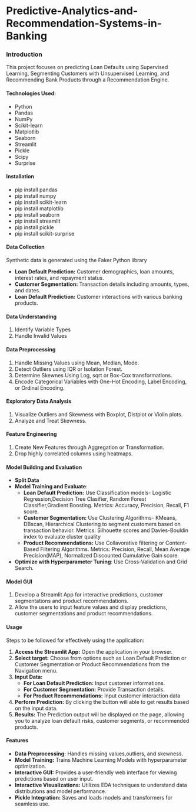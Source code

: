 # Predictive-Analytics-and-Recommendation-Systems-in-Banking
### **Introduction**
  This project focuses on predicting Loan Defaults using Supervised Learning, Segmenting Customers with Unsupervised Learning, and Recommending Bank Products through a Recommendation Engine.
#### Technologies Used:
* Python
* Pandas
* NumPy
* Scikit-learn
* Matplotlib
* Seaborn
* Streamlit
* Pickle
* Scipy
* Surprise
#### Installation
* pip install pandas
* pip install numpy
* pip install scikit-learn
* pip install matplotlib
* pip install seaborn
* pip install streamlit
* pip install pickle
* pip install scikit-surprise
#### Data Collection
  Synthetic data is generated using the Faker Python library
  - **Loan Default Prediction:** Customer demographics, loan amounts, interest rates, and repayment status.
  - **Customer Segmentation:** Transaction details including amounts, types, and dates.
  - **Loan Default Prediction:** Customer interactions with various banking products.
#### Data Understanding
1. Identify Variable Types
2. Handle Invalid Values
#### Data Preprocessing
1. Handle Missing Values using Mean, Median, Mode.
2. Detect Outliers using IQR or Isolation Forest.
3. Determine Skewnes Using Log, sqrt or Box-Cox transformations.
4. Encode Categorical Variables with One-Hot Encoding, Label Encoding, or Ordinal Encoding.
#### Exploratory Data Analysis
1. Visualize Outliers and Skewness with Boxplot, Distplot or Violin plots. 
2. Analyze and Treat Skewness.
#### Feature Engineering
1. Create New Features through Aggregation or Transformation.
2. Drop highly correlated columns using heatmaps.
#### Model Building and Evaluation
- **Split Data**
- **Model Training and Evaluate**:
    - **Loan Default Prediction:** Use Classification models- Logistic Regression,Decision Tree Clasifier, Random Forest Classifier,Gradient Boosting. Metrics: Accuracy, Precision, Recall, F1 score.
    - **Customer Segmentation:** Use Clustering Algorithms- KMeans, DBscan, Hierarchical Clustering to segment customers based on transaction behavior. Metrics: Silhouette scores and Davies-Bouldin index to               evaluate cluster quality
    - **Product Recommendations:** Use Collavorative filtering or Content-Based Filtering Algorithms. Metrics: Precision, Recall, Mean Average Precision(MAP), Normalized Discounted Cumulative Gain score.
- **Optimize with Hyperparameter Tuning**: Use Cross-Validation and Grid Search.
#### Model GUI
1. Develop a Streamlit App for interactive predictions, customer segmentations and product recommendations.
2. Allow the users to input feature values and display predictions, customer segmentations and product recommendations.
#### Usage
Steps to be followed for effectively using the application:
1. **Access the Streamlit App:** Open the application in your browser.
2. **Select target:** Choose from options such as Loan Default Prediction or Customer Segmentation or Product Recommendations from the Navigation menu.
3. **Input Data:**
    - **For Loan Default Prediction:** Input customer informations.
    - **For Customer Segmentation:** Provide Transaction details.
    - **For Product Recommendations:** Input customer interaction data
4. **Perform Prediction:** By clicking the button will able to get results based on the input data.
5. **Results:** The Prediction output will be displayed on the page, allowing you to analyze loan default risks, customer segments, or recommended products.
#### Features
- **Data Preprocessing:** Handles missing values,outliers, and skewness.
- **Model Training:** Trains Machine Learning Models with hyperparameter optimization.
- **Interactive GUI:** Provides a user-friendly web interface for viewing predictions based on user input.
- **Interactive Visualizations:** Utilizes EDA techniques to understand data distributions and model performance.
- **Pickle Integration:** Saves and loads models and transformers for seamless use.
